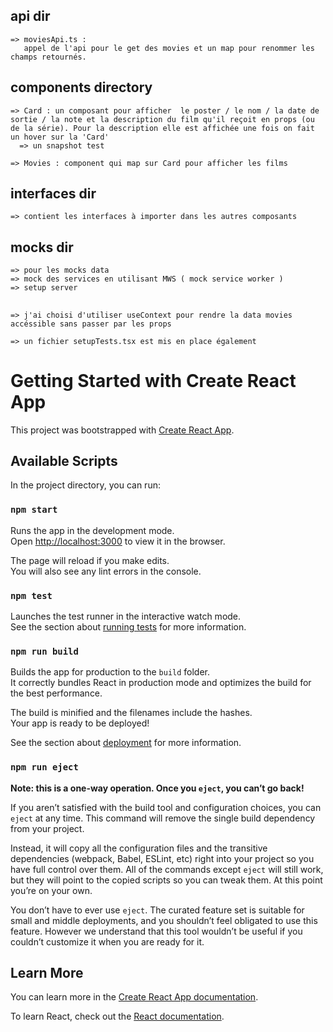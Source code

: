 
## api dir 
    => moviesApi.ts : 
       appel de l'api pour le get des movies et un map pour renommer les champs retournés. 
## components directory 
    => Card : un composant pour afficher  le poster / le nom / la date de sortie / la note et la description du film qu'il reçoit en props (ou de la série). Pour la description elle est affichée une fois on fait un hover sur la 'Card' 
      => un snapshot test 

    => Movies : component qui map sur Card pour afficher les films

## interfaces dir 
    => contient les interfaces à importer dans les autres composants 

## mocks dir 
    => pour les mocks data 
    => mock des services en utilisant MWS ( mock service worker )
    => setup server 

## 
    => j'ai choisi d'utiliser useContext pour rendre la data movies accéssible sans passer par les props

    => un fichier setupTests.tsx est mis en place également 

# Getting Started with Create React App

This project was bootstrapped with [Create React App](https://github.com/facebook/create-react-app).

## Available Scripts

In the project directory, you can run:

### `npm start`

Runs the app in the development mode.\
Open [http://localhost:3000](http://localhost:3000) to view it in the browser.

The page will reload if you make edits.\
You will also see any lint errors in the console.

### `npm test`

Launches the test runner in the interactive watch mode.\
See the section about [running tests](https://facebook.github.io/create-react-app/docs/running-tests) for more information.

### `npm run build`

Builds the app for production to the `build` folder.\
It correctly bundles React in production mode and optimizes the build for the best performance.

The build is minified and the filenames include the hashes.\
Your app is ready to be deployed!

See the section about [deployment](https://facebook.github.io/create-react-app/docs/deployment) for more information.

### `npm run eject`

**Note: this is a one-way operation. Once you `eject`, you can’t go back!**

If you aren’t satisfied with the build tool and configuration choices, you can `eject` at any time. This command will remove the single build dependency from your project.

Instead, it will copy all the configuration files and the transitive dependencies (webpack, Babel, ESLint, etc) right into your project so you have full control over them. All of the commands except `eject` will still work, but they will point to the copied scripts so you can tweak them. At this point you’re on your own.

You don’t have to ever use `eject`. The curated feature set is suitable for small and middle deployments, and you shouldn’t feel obligated to use this feature. However we understand that this tool wouldn’t be useful if you couldn’t customize it when you are ready for it.

## Learn More

You can learn more in the [Create React App documentation](https://facebook.github.io/create-react-app/docs/getting-started).

To learn React, check out the [React documentation](https://reactjs.org/).
